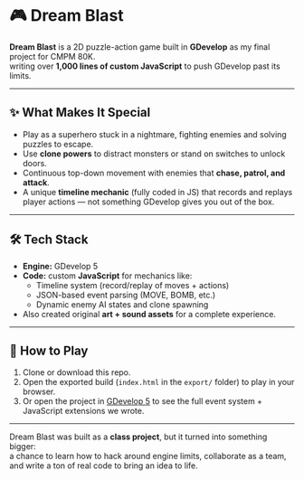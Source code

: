 # 🎮 Dream Blast

**Dream Blast** is a 2D puzzle-action game built in **GDevelop** as my final project for CMPM 80K.  
writing over **1,000 lines of custom JavaScript** to push GDevelop past its limits.

---

## ✨ What Makes It Special
- Play as a superhero stuck in a nightmare, fighting enemies and solving puzzles to escape.  
- Use **clone powers** to distract monsters or stand on switches to unlock doors.  
- Continuous top-down movement with enemies that **chase, patrol, and attack**.  
- A unique **timeline mechanic** (fully coded in JS) that records and replays player actions — not something GDevelop gives you out of the box.  

---

## 🛠️ Tech Stack
- **Engine:** GDevelop 5  
- **Code:** custom **JavaScript** for mechanics like:
  - Timeline system (record/replay of moves + actions)  
  - JSON-based event parsing (MOVE, BOMB, etc.)  
  - Dynamic enemy AI states and clone spawning  
- Also created original **art + sound assets** for a complete experience.  

---

## 🚀 How to Play
1. Clone or download this repo.  
2. Open the exported build (`index.html` in the `export/` folder) to play in your browser.  
3. Or open the project in [GDevelop 5](https://gdevelop.io/download) to see the full event system + JavaScript extensions we wrote.  

---

Dream Blast was built as a **class project**, but it turned into something bigger:  
a chance to learn how to hack around engine limits, collaborate as a team, and write a ton of real code to bring an idea to life.  
